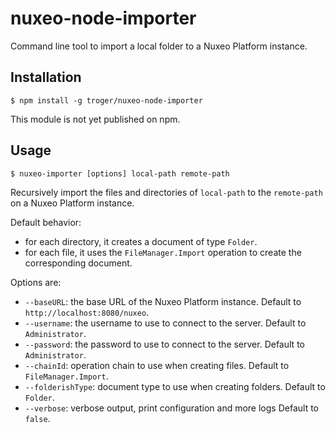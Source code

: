# nuxeo-node-importer

Command line tool to import a local folder to a Nuxeo Platform instance.

## Installation

    $ npm install -g troger/nuxeo-node-importer

This module is not yet published on npm.

## Usage

    $ nuxeo-importer [options] local-path remote-path

Recursively import the files and directories of `local-path` to the `remote-path` on a Nuxeo Platform instance.

Default behavior:
- for each directory, it creates a document of type `Folder`.
- for each file, it uses the `FileManager.Import` operation to create the corresponding document.


Options are:

- `--baseURL`: the base URL of the Nuxeo Platform instance. Default to `http://localhost:8080/nuxeo`.
- `--username`: the username to use to connect to the server. Default to `Administrator`.
- `--password`: the password to use to connect to the server. Default to `Administrator`.
- `--chainId`: operation chain to use when creating files. Default to `FileManager.Import`.
- `--folderishType`: document type to use when creating folders. Default to `Folder`.
- `--verbose`: verbose output, print configuration and more logs Default to `false`.
